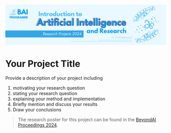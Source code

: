 ![BeyondAI Banner for Research Projects](../BeyondAI_Banner_Research_Projects_2024.png)

# Your Project Title

Provide a description of your project including 

1. motivating your research question
2. stating your research question
3. explaining your method and implementation
4. Briefly mention and discuss your results
5. Draw your conclusions

> The research poster for this project can be found in the [BeyondAI Proceedings 2024](https://thinkingbeyond.education/beyondai_proceedings_2024/).
